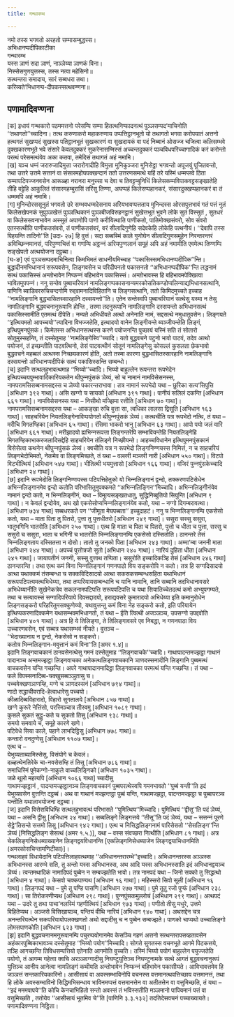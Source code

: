 ```yaml
---
title: गन्थारम्भ

---
```

नमो तस्स भगवतो अरहतो सम्मासम्बुद्धस्स।  
अभिधानप्पदीपिकाटीका  
गन्थारम्भ  
यस्स ञाणं सदा ञाणं, नाञ्‍ञेय्या ञाणकं विना।  
निस्सेसगुणयुत्तस्स, तस्स नत्वा महेसिनो॥  
सत्थन्तरा समादाय, सारं सब्बधरा तथा।  
करिय्यते’भिधानप्प-दीपकस्सत्थवण्णना॥  


## पणामादिवण्णना

[क] इधायं गन्थकारो पठममत्तनो परेसम्पि सम्मा हितत्थनिप्फादनत्थं पुञ्‍ञसम्पद’माचिनोति ‘‘तथागतो’’च्‍चादिना। तत्थ करुणाकरो महाकरुणाय उप्पत्तिट्ठानभूतो यो तथागतो भगवा करोपयातं अत्तनो हत्थगतं सुखप्पदं सुखस्स पतिट्ठानभूतं सुखकारणं वा सुखदायकं वा पदं निब्बानं ओसज्‍ज चजित्वा कलिसम्भवे दुक्खकारणभूते भवे संसारे केवलदुक्‍करं सुकरेनासम्मिस्सं अच्‍चन्तदुक्‍करं पञ्‍चविधपरिच्‍चागादिकं करं करोन्तो परत्थं परेसमत्थंयेव अका कतवा, तमेदिसं तथागतं अहं नमामि।  
[ख] यञ्‍च धम्मं जरारुजादिमुत्ता जरारोगादीहि विमुत्ता मुनिकुञ्‍जरा मुनिसेट्ठा भगवन्तो अपूजयुं पूजितवन्तो, तथा उत्तरे उत्तमे सत्तानं वा संसारमहोघपक्खन्दानं ततो उत्तरणसमत्थे यहिं तरे यस्मिं धम्मप्‍लवे ठिता सम्मापटिपज्‍जनवसेन आरूळ्हा नरानरा मनुस्सा च देवा च तिवट्टम्बुनिधिं किलेसकम्मविपाकवट्टसङ्खातेहि तीहि वट्टेहि आकुलितं संसारमहम्बुरासिं तरिंसु तिण्णा, अघप्पहं किलेसप्पहानकरं, संसारदुक्खप्पहानकरं वा तं धम्ममपि अहं नमामि।  
[ग] मुनिन्दोरससूनुतं भगवतो उरे सम्भवधम्मदेसनाय अरियभावप्पत्तताय मुनिन्दस्स ओरसपुत्तभावं गतं पत्तं नुतं किलेसखेपनकं सुपुञ्‍ञखेत्तं पुञ्‍ञत्थिकानं पुञ्‍ञबीजविरुहनट्ठानं सुखेत्तभूतं भुवने लोके सुतं विस्सुतं , सुतधरं वा किलेससवनाभावेन अस्सुतं अपाणोपि पाणो करीयित्थाति पाणीकतो, पातिमोक्खसंवरो, सोव संवरो एतस्सत्थीति पाणीकतसंवरो, तं पाणीकतसंवरं, वरं सीलादिगुणेहि सदेवकेहि लोकेहि पत्थनीयं। ‘‘देवापि तस्स पिहयन्ति तादिनो’’ति [उदा॰ २७] हि वुत्तं। सदा सब्बस्मिं काले गुणोघेन सीलादिगुणसमूहेन निरन्तरन्तरं अविच्छिन्‍नमानसं, परिपुण्णचित्तं वा गणम्पि अट्ठन्‍नं अरियपुग्गलानं समूहं अपि अहं नमामीति एवमेत्थ तिण्णम्पि सङ्खेपतो अत्थयोजना दट्ठब्बा।  
[घ-ङ] एवं पुञ्‍ञसम्पदमाचिनित्वा किमभिमतं साधनीयमिच्‍चाह ‘‘पकासिस्समभिधानप्पदीपिक’’न्ति। बुद्धादीनमभिधानानं सरूपवसेन, लिङ्गवसेन च परिदीपनतो पकासनतो ‘‘अभिधानप्पदीपिक’’न्ति लद्धनामं सत्थं पकासिस्सं अन्तोभावेन निप्फन्‍नं बहिभावेन पकासिस्सं। अन्तोभावस्स हि बहिभावमपेक्खित्वा भावितमुपपन्‍नं। ननु सन्तेव पुब्बाचरियानं नामलिङ्गप्पकासनान्यमरकोसतिकण्डोप्पलिन्याद्यभिधानसत्थानि, पाणिनि ब्याडिवररुचिचन्दगोमि रुद्दवामनादिविहितानि च लिङ्गसत्थानि, ततो किमिदमुच्‍चते इच्‍चाह ‘‘नामलिङ्गानि बुद्धभासितस्सारहानि दस्सयन्तो’’ति। एतेन सन्तेस्वपि पुब्बाचरियानं सत्थेसु यस्मा न तेसु नामलिङ्गानि बुद्धवचनानुरूपानि होन्ति , तस्मा तदनुरूपानि नामलिङ्गानि दस्सयन्तो अभिधानसत्थं पकासिस्सामीति एतमत्थं दीपेति। नम्यते अभिधीयते अत्थो अनेनाति नामं, सद्दसत्थे नमुधातुवसेन। लिङ्गयते ‘‘इत्थियमतो आपच्‍चयो’’त्यादिना विभज्‍जतेति, इत्थादयो वानेन लिङ्गीयन्ते ब्यञ्‍जीयन्तेति लिङ्गं, इत्थिपुमनपुंसकं। किमेतस्स अभिधानसत्थस्स करणे पयोजनन्ति पुच्छायं यस्मिं सति तं सोतारो सोतुमुस्सहन्ति, तं दस्सेतुमाह ‘‘नामलिङ्गेस्वि’’च्‍चादि। यतो बुद्धवचने पटुनो भावो पाटवं, तदेव अत्थो पयोजनं, तं इच्छन्तीति पाटवत्थिनो, तेसं पाटवत्थीनं सोतूनं नामलिङ्गेसु कोसल्‍लं कुसलता छेकभावो बुद्धवचने महब्बलं अत्थस्स निच्छयकारणं होति, अतो तस्मा कारणा बुद्धभासितस्सारहानि नामलिङ्गानि दस्सयन्तो अभिधानप्पदीपिकं सत्थं पकासिस्सन्ति सम्बन्धो।  
[च] इदानि सत्थलहुभावत्थमाह ‘‘भिय्यो’’च्‍चादि। भिय्यो बाहुल्‍लेन रूपन्तरा रूपभेदेन इत्थिपच्‍चयपुम्भावादिकारियकतेन थीपुन्‍नपुंसकं ञेय्यं, सो च नामानं नामविसेसनस्स, नामपरामसिसब्बनामसद्दस्स च ञेय्यो पकारन्तराभावा। तत्र नामानं रूपभेदो यथा – छुरिका सत्य’सिपुत्ति [अभिधान ३९२ गाथा]। असि खग्गो च सायको [अभिधान ३९१ गाथा]। पानीयं सलिलं दकन्ति [अभिधान ६६१ गाथा]। नामविसेसनस्स यथा – निसीथो मज्झिमा रत्तीति [अभिधान ७० गाथा]। नामपरामसिसब्बनामसद्दस्स यथा – आकङ्खा रुचि वुत्ता सा, त्वधिका लालसा द्विसूति [अभिधान १६३ गाथा]। साहचरियेन नियतलिङ्गेनाविप्पयोगतो थीपुन्‍नपुंसकं ञेय्यं। कत्थचीति यत्र रूपभेदो नत्थि, तं यथा – मरीचि मिगतण्हिका [अभिधान ६५ गाथा]। रंसिमा भाकरो भानु [अभिधान ६३ गाथा]। आपो पयो जलं वारि [अभिधान ६६१ गाथा]। मरीझादयो ह्यभिन्‍नरूपत्ता लिङ्गन्तरेपि सम्भावियन्तेहि नियतलिङ्गेहि मिगतण्हिकाभाकरजलादिसद्देहि साहचरियेन तंलिङ्गे निच्छीयन्ते। आहच्‍चविधानेन इत्थिपुमनपुंसकानं विसेसेत्वा कथनेन थीपुन्‍नपुंसकं ञेय्यं। क्‍वचीति यत्र न रूपभेदो लिङ्गनिण्णयस्स निमित्तं, न च साहचरियं लिङ्गभेदोभिमतो, नेकमेव वा लिङ्गमिच्छते, तं यथा – वल्‍लरी मञ्‍जरी नारी [अभिधान ५५० गाथा]। विटपो विटभीत्थियं [अभिधान ५४७ गाथा]। भीतित्थी भयमुत्तासो [अभिधान १६६ गाथा]। वजिरं पुन्‍नपुंसकेच्‍चादि [अभिधान २४ गाथा]।  
[छ] इदानि रूपभेदोति लिङ्गनिण्णयस्स पटिपत्तिहेतुको यो भिन्‍नलिङ्गानं द्वन्दो, तक्‍करणपटिसेधेन अभिन्‍नलिङ्गानमेव द्वन्दो कतोति परिभासितुमुपक्‍कमते ‘‘अभिन्‍नलिङ्गिन’’मिच्‍चादि। अभिन्‍नलिङ्गीनंयेव नामानं द्वन्दो कतो, न भिन्‍नलिङ्गीनं, यथा – विमुत्यसङ्खतधातु, सुद्धिनिब्बुतियो सियुन्ति [अभिधान ९ गाथा]। न केवलं द्वन्दोयेव, अथ खो एकसेसोप्यभिन्‍नलिङ्गानंयेव कतो, यथा – नग्गो दिगम्बरावत्था। [अभिधान ७३४ गाथा] सब्बधरकते पन ‘‘जीमूता मेघपब्बता’’ इच्‍चुदाहटं। ननु च भिन्‍नलिङ्गानम्पि एकसेसो कतो, यथा – माता पिता तु पितरो, पुत्ता तु पुत्तधीतरो [अभिधान २४९ गाथा]। ससुरा सस्सु ससुरा, भातुभगिनि भातरोति [अभिधान २५० गाथा]। एत्थ हि माता च पिता च पितरो, पुत्तो च धीता च पुत्ता, सस्सु च ससुरो च ससुरा, भाता च भगिनी च भातरोति भिन्‍नलिङ्गानम्पि एकसेसो दस्सितोति। ठानन्तरे तेसं भिन्‍नलिङ्गताय दस्सितत्ता न दोसो। तातो तु जनको पिता [अभिधान २४३ गाथा]। अम्मा’म्बा जननी माता [अभिधान २४४ गाथा]। अपच्‍चं पुत्तोत्रजो सुतो [अभिधान २४० गाथा]। नारियं दुहिता धीता [अभिधान २४१ गाथा]। जायापतीनं जननी, सस्सु वुत्ताथ तप्पिता। ससुरोति इच्‍चादिकञ्हि तेसं [अभिधान २४६ गाथा] ठानन्तरन्ति। तथा एत्थ कमं विना भिन्‍नलिङ्गानं गणनपाठो विय सङ्करोपि न कतो। तत्र हि सग्गदिसादयो अत्था यथाक्‍कमं तंसम्बन्धा च सक्‍कविदिसादयो अत्था सकसकसम्बन्धसहिता यथाभिधानं सरूपपटिपत्यमत्थभिधेय्या, तथा तप्परियायसम्बन्धानि च यानि नामानि, तानि सब्बानि तदभिधानावसरे अभिधेय्यानीति सुखेनेकत्रेव सकलनामपटिपत्ति सरूपपटिपत्ति च यथा सियातिच्‍चेतदत्थं कमो अभ्युपगम्यते, तथा च सत्यावस्सं सग्गादिपरियाये दिवसद्दादयो, हराद्यवसरे कुमारादयो अभिधेय्या इति कमानुरोधेन लिङ्गसङ्करो परिहरितुमसक्‍कुणेय्यो, यथावुत्तन्तु कमं विना नेह सङ्करो कतो, इति परियायेन इत्थिप्पकरणादिक्‍कमेन यथासम्भवमभिधानतो, तं यथा – ईति त्वित्थी अजञ्‍ञञ्‍च, उपसग्गो उपद्दवोति [अभिधान ४०१ गाथा]। अत्र हि ये तिलिङ्गा, ते तिलिङ्गावसरे एव निबद्धा, न गणनपाठा विय उच्‍चारणवसेन, एवं सब्बत्र यथासम्भवं नीयते। वुत्तञ्‍च –  
‘‘भेदाख्यानाय न द्वन्दो, नेकसेसो न सङ्करो।  
कतोत्र भिन्‍नलिङ्गान-मवुत्तानं कमं विना’’ति [अमर १.४]॥  
इदानि लिङ्गवाचकानं ठानवसेनत्थेसु गमनं दस्सेतुमाह ‘‘लिङ्गवाचके’’च्‍चादि। गाथापादन्तमज्झट्ठा गाथानं पादानञ्‍च अन्तमज्झट्ठा लिङ्गवाचका अनेकत्थलिङ्गवाचकानि ञाणदस्सनादीनि लिङ्गानि पुब्बमत्थं वाचकवसेन यन्ति गच्छन्ति। अपरे गाथापादानमादिट्ठा लिङ्गवाचका परमत्थं यन्ति गच्छन्ति। तं यथा –  
फले विपस्सनादिब्ब-चक्खुसब्बञ्‍ञुतासु च।  
पच्‍चवेक्खणञाणम्हि, मग्गे च ञाणदस्सनं [अभिधान ७९४ गाथा]॥  
णादो सद्धाचीवरादि-हेत्वाधारेसु पच्‍चयो।  
कीळादिब्बविहारादो, विहारो सुगतालये [अभिधान ८५७ गाथा]॥  
खग्गे कुरूरे नेत्तिंसो, परस्मिञ्‍चात्र तीस्वमु [अभिधान १०८९ गाथा]।  
कुसले सुकतं सुट्ठु-कते च सुकतो तिसु [अभिधान ९३८ गाथा]॥  
समयो समवाये च, समूहे कारणे खणे।  
पटिवेधे सिया काले, पहाने लाभदिट्ठिसु [अभिधान ७७८ गाथा]॥  
कन्तारो वनदुग्गेसु [अभिधान ११०७ गाथा]।  
एत्थ च –  
येभुय्यताब्यामिस्सेसु, विसंयोगे च केवलं।  
दळ्हत्थेनतिरेके चा-नवसेसम्हि तं तिसु [अभिधान ७८६ गाथा]॥  
समाधिस्मिं पुमेकग्गो-नाकुले वाच्‍चलिङ्गिको [अभिधान १०३५ गाथा]।  
जळे थूलो महत्यपि [अभिधान १०६६ गाथा] च्‍चादीसु  
गाथामज्झट्ठानं , पादन्तमज्झट्ठानञ्‍च लिङ्गवाचकानं पुब्बपरत्थेस्वपि गमनभावतो ‘‘पुब्बं यन्ती’’ति इदं येभुय्यवसेन वुत्तन्ति दट्ठब्बं। अथ वा गाथानं मज्झन्तट्ठा पुब्बं यन्ति, गाथामज्झट्ठा, पादन्तमज्झट्ठा च पुब्बापरञ्‍च यन्तीति यथालाभयोजना दट्ठब्बा।  
[ज] इदानि विसेसविधिम्हि सत्थलहुभावत्थं परिभासते ‘‘पुमित्थिय’’मिच्‍चादि। पुमित्थियं ‘‘द्वीसू’’ति पदं ञेय्यं, यथा – असनि द्वीसु [अभिधान २४ गाथा]। सब्बलिङ्गे लिङ्गत्तये ‘‘तीसू’’ति पदं ञेय्यं, यथा – सत्तन्‍नं पूरणे सेट्ठे’तिसन्ते सत्तमो तिसु [अभिधान ९४२ गाथा]। एत्थ च निसिद्धलिङ्गनामं पारिसेसतो ‘‘सेसलिङ्ग’’न्ति ञेय्यं [निसिद्धलिङ्ग सेसत्थं (अमर १.५.)], यथा – वस्स संवच्छरा नित्थीति [अभिधान ८१ गाथा]। अत्र चेकलिङ्गनिसेधब्याख्यानेन लिङ्गद्वयविधानन्ति [एकलिङ्गनिसेधब्याजेन लिङ्गद्वयाभिधानमिति (अमरकोसचिन्तामणिटीका)]।  
गन्थलाहवं विधायेदानि पटिपत्तिलाहवत्थमाह ‘‘अभिधानन्तरारम्भे’’इच्‍चादि। अभिधानन्तरस्स अञ्‍ञस्स अभिधानस्स आरम्भे सति, तु अन्तो यस्स अभिधानस्स, अथ आदि यस्स अभिधानस्साति इदं अभिधानद्वयञ्‍च ञेय्यं। त्वन्तमथादिकं नामादिपदं पुब्बेन न सम्बज्झतेति भावो। तत्र नामपदं यथा – जिनो सक्‍को तु सिद्धत्थो [अभिधान ४ गाथा]। केसवो चक्‍कपाण्यथ [अभिधान १६ गाथा]। महिस्सरो सिवो सूली [अभिधान १६ गाथा]। लिङ्गपदं यथा – पुमे तु पण्हि पासणि [अभिधान २७७ गाथा]। पुमे तूतु रजो पुप्फं [अभिधान २३८ गाथा]। सा तिरोकरणीप्यथ [अभिधान २९८ गाथा]। पुन्‍नपुंसकमुल्‍लोचं [अभिधान २९९ गाथा]। अत्थपदं यथा – उदरे तु तथा पाचा’नलस्मिं गहणीत्थियं [अभिधान ९७३ गाथा]। पणीतो तीसु मधुरे, उत्तमे विहितेप्यथ। अञ्‍जसे विसिखायञ्‍च, पन्तियं वीथि नारियं [अभिधान ९४० गाथा]। अथसद्देन चत्र अनन्तरियत्थेन सकपरियायोपलक्खणतो अथो सद्दादीसु च न पुब्बेन सम्बज्झते। पाणको चाप्यथो उच्‍चालिङ्गो लोमसपाणकोति [अभिधान ६२३ गाथा]।  
[झ] इदानि बुद्धवचनानमनुरूपानम्पि पचुरप्पयोगानमेव केसञ्‍चि गहणं अत्तनो सत्थन्तरापसय्हतावसेन अहंकारपुब्बिकाभावञ्‍च दस्सेतुमाह ‘‘भिय्यो पयोग’’मिच्‍चादि। सोगते सुगतस्स वचनभूते आगमे पिटकत्तये, तञ्हि आगच्छन्ति तिविधसम्पत्तियो एतेनाति आगमोति वुच्‍चति। तस्मिं भिय्यो पयोगं बाहुल्‍लेन पयुज्‍जतेति पयोगो, तं आगम्म गहेत्वा क्‍वचि अरञ्‍ञवग्गादीसु निघण्टुयुत्तिञ्‍च निघण्टुनामके सत्थे आगतं बुद्धवचनानुरूपं युत्तिञ्‍च आनीय आनेत्वा नामलिङ्गं कथीयति अन्तोभावेन निप्फन्‍नं बहिभावेन पकासीयते। आविभावत्तमेव हि जञ्‍ञत्तं सन्तकारियकारिनो। आसीसायं वा अवस्सम्भाविनोपि वचनस्स वत्तमानत्थवत्तिच्छाय वत्तमानत्तं, तथा हि लोके अवस्सम्भाविनो सिद्धिमभिसन्धाय भाविनमप्पत्तं वत्तमानत्तेन वा अतीतत्तेन वा वत्तुमिच्छति, तं यथा – ‘‘इदं मममपापये’’ति कोचि केनचाभिहितो सन्तो अवस्सं तं भविस्सतीति मञ्‍ञमानो पापियमानं पत्तं वा वत्तुमिच्छति , ततोयेव ‘‘आसीसायं भूतमिव चे’’ति [पाणिनि ३.३.१३२] तदतिदेसवचनं पच्‍चाख्यायते।  
पणामादिवण्णना निट्ठिता।  